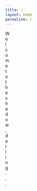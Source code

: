 ```yaml
---
title: /
layout: home
permalink: /
---
```

<body>
<style>
.anim-typewriter{
  animation: typewriter 4s steps(44) 1s 1 normal both,
             blinkTextCursor 500ms steps(44) infinite normal;
}
@keyframes typewriter{
  from{width: 0;}
  to{width: 24em;}
}
@keyframes blinkTextCursor{
  from{border-right-color: rgba(255,255,255,.75);}
  to{border-right-color: transparent;}
}
</style>

<p class="line-1 anim-typewriter">Welcome to the shadow, darling...</p>

</body>
